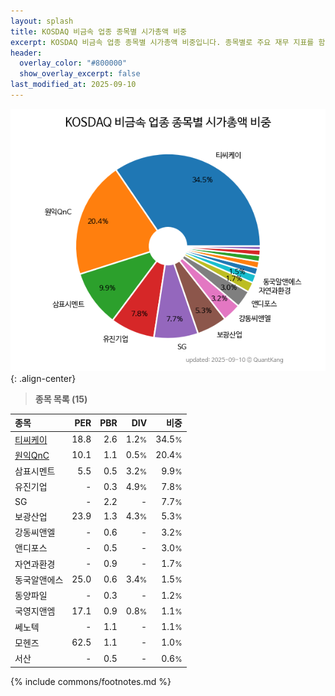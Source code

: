 ```yaml
---
layout: splash
title: KOSDAQ 비금속 업종 종목별 시가총액 비중
excerpt: KOSDAQ 비금속 업종 종목별 시가총액 비중입니다. 종목별로 주요 재무 지표를 함께 표시합니다.
header:
  overlay_color: "#800000"
  show_overlay_excerpt: false
last_modified_at: 2025-09-10
---
```



![KOSDAQ 비금속 업종 종목별 시가총액 비중](/stats/sector/images/kosdaq_업종_비금속_종목.png){: .align-center}


> **종목 목록 (15)**<a id="list"></a>

| **종목** | **PER** | **PBR** | **DIV** | **비중** |
| :------- | ------: | ------: | ------: | -------: |
| [티씨케이](/064760/) | 18.8 | 2.6 | 1.2<small>%</small> | 34.5<small>%</small> |
| [원익QnC](/074600/) | 10.1 | 1.1 | 0.5<small>%</small> | 20.4<small>%</small> |
| 삼표시멘트 | 5.5 | 0.5 | 3.2<small>%</small> | 9.9<small>%</small> |
| 유진기업 | - | 0.3 | 4.9<small>%</small> | 7.8<small>%</small> |
| SG | - | 2.2 | - | 7.7<small>%</small> |
| 보광산업 | 23.9 | 1.3 | 4.3<small>%</small> | 5.3<small>%</small> |
| 강동씨앤엘 | - | 0.6 | - | 3.2<small>%</small> |
| 앤디포스 | - | 0.5 | - | 3.0<small>%</small> |
| 자연과환경 | - | 0.9 | - | 1.7<small>%</small> |
| 동국알앤에스 | 25.0 | 0.6 | 3.4<small>%</small> | 1.5<small>%</small> |
| 동양파일 | - | 0.3 | - | 1.2<small>%</small> |
| 국영지앤엠 | 17.1 | 0.9 | 0.8<small>%</small> | 1.1<small>%</small> |
| 쎄노텍 | - | 1.1 | - | 1.1<small>%</small> |
| 모헨즈 | 62.5 | 1.1 | - | 1.0<small>%</small> |
| 서산 | - | 0.5 | - | 0.6<small>%</small> |

{% include commons/footnotes.md %}